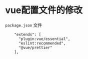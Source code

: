# vue配置文件的修改
`package.json` 文件
```
    "extends": [
      "plugin:vue/essential",
      "eslint:recommended",
      "@vue/prettier"
    ],
``` 